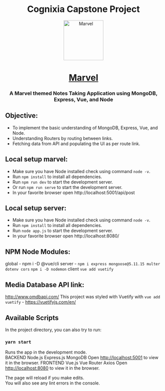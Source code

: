 <h1 align="center">Cognixia Capstone Project</h1>
<p align="center">
  <img  alt="Marvel" height="128px" width="128px" src="https://cdn.wallpapersafari.com/95/53/54wYTx.jpg">
</p>
<h1 align="center"><a href="https://www.marvel.com/">Marvel</a></h1>

<h3 align="center">A Marvel themed Notes Taking Application using MongoDB, Express, Vue, and Node</h3>

## Objective:
- To implement the basic understanding of MongoDB, Express, Vue, and Node.
- Understanding Routers by routing between links.
- Fetching data from API and populating the UI as per route link.

## Local setup marvel:
- Make sure you have Node installed check using command `node -v`.
- Run `npm install` to install all dependencies.
- Run `npm run dev` to start the development server.
- Or run `npm run serve` to start the development server.
- In your favorite browser open http://localhost:5001/api/post
## Local setup server:
- Make sure you have Node installed check using command `node -v`.
- Run `npm install` to install all dependencies.
- Run `node app.js` to start the development server.
- In your favorite browser open http://localhost:8080/

## NPM Node Modules:
global - npm i -D @vue/cli
server - `npm i express mongoose@5.11.15 multer dotenv cors` `npm i -D nodemon`
client `vue add vuetify`

## Media Database API link:
http://www.omdbapi.com/
This project was styled with Vuetify with `vue add vuetify` - https://vuetifyjs.com/en/

## Available Scripts

In the project directory, you can also try to run:

### `yarn start`

Runs the app in the development mode.<br />
BACKEND
Node.js
Express.js
MongoDB
Open [http://localhost:5001](http://localhost:5001) to view it in the browser.
FRONTEND
Vue.js
Vue Router
Axios
Open [http://localhost:8080](http://localhost:8080) to view it in the browser.

The page will reload if you make edits.<br />
You will also see any lint errors in the console.
